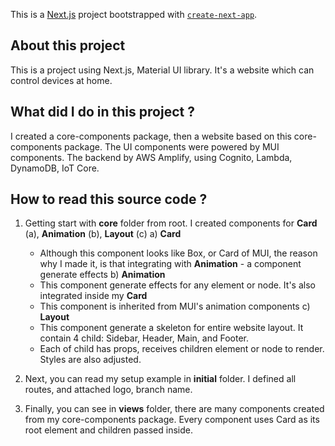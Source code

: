 This is a [Next.js](https://nextjs.org/) project bootstrapped with [`create-next-app`](https://github.com/vercel/next.js/tree/canary/packages/create-next-app).

## About this project
This is a project using Next.js, Material UI library. It's a website which can control devices at home.

## What did I do in this project ?
I created a core-components package, then a website based on this core-components package.
The UI components were powered by MUI components.
The backend by AWS Amplify, using Cognito, Lambda, DynamoDB, IoT Core.

## How to read this source code ?
1. Getting start with **core** folder from root. I created components for **Card** (a), **Animation** (b), **Layout** (c) 
  a) **Card**
    - Although this component looks like Box, or Card of MUI, the reason why I made it, is that integrating with **Animation** - a component generate effects
  b) **Animation**
    - This component generate effects for any element or node. It's also integrated inside my **Card**
    - This component is inherited from MUI's animation components
  c) **Layout**
    - This component generate a skeleton for entire website layout. It contain 4 child: Sidebar, Header, Main, and Footer.
    - Each of child has props, receives children element or node to render. Styles are also adjusted.

2. Next, you can read my setup example in **initial** folder. I defined all routes, and attached logo, branch name.
  
3. Finally, you can see in **views** folder, there are many components created from my core-components package. Every component uses Card as its root element and children passed inside.
